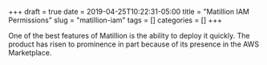 +++ 
draft = true
date = 2019-04-25T10:22:31-05:00
title = "Matillion IAM Permissions"
slug = "matillion-iam" 
tags = []
categories = []
+++

One of the best features of Matillion is the ability to deploy it quickly. The product has risen to prominence in part because of its presence in the AWS Marketplace.